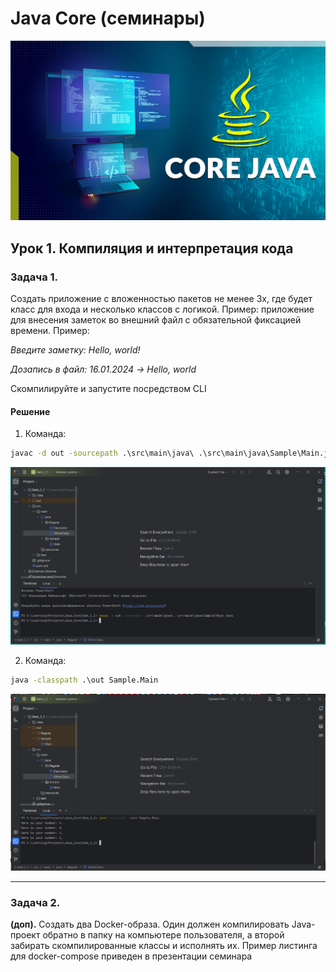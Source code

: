 ﻿# Java Core (семинары)

![picture for project](https://github.com/AlexeyGlushkov1982/java_1/blob/main/Java_core_seminar1-main/src/main/resources/Java_core.jpg)

## Урок 1. Компиляция и интерпретация кода

### Задача 1.

Создать приложение с вложенностью пакетов не менее 3х, где будет класс для входа и несколько классов с логикой. Пример: приложение для внесения заметок во внешний файл с обязательной фиксацией времени. Пример:

*Введите заметку: Hello, world!*

*Дозапись в файл: 16.01.2024 -> Hello, world*

Скомпилируйте и запустите посредством CLI


#### Решение


1. Команда:

```cmd
javac -d out -sourcepath .\src\main\java\ .\src\main\java\Sample\Main.java
```

![picture command javac](https://github.com/AlexeyGlushkov1982/java_1/blob/main/Java_core_seminar1-main/src/main/resources/Javac.png)

2. Команда:

```cmd
java -classpath .\out Sample.Main
```

![picture command javac](https://github.com/AlexeyGlushkov1982/java_1/blob/main/Java_core_seminar1-main/src/main/resources/Java.png)

---


### Задача 2.

**(доп).** Создать два Docker-образа. Один должен компилировать Java-проект обратно в папку на компьютере пользователя, а второй забирать скомпилированные классы и исполнять их. Пример листинга для docker-compose приведен в презентации семинара

